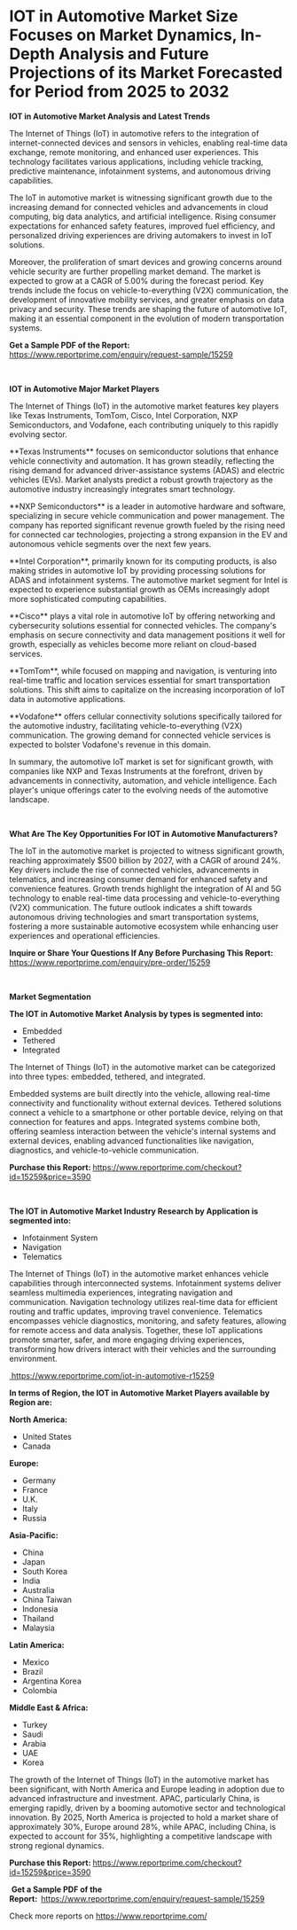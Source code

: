 <p><h1>IOT in Automotive Market Size Focuses on Market Dynamics, In-Depth Analysis and Future Projections of its Market Forecasted for Period from 2025 to 2032</h1></p><p><strong>IOT in Automotive Market Analysis and Latest Trends</strong></p>
<p><p>The Internet of Things (IoT) in automotive refers to the integration of internet-connected devices and sensors in vehicles, enabling real-time data exchange, remote monitoring, and enhanced user experiences. This technology facilitates various applications, including vehicle tracking, predictive maintenance, infotainment systems, and autonomous driving capabilities. </p><p>The IoT in automotive market is witnessing significant growth due to the increasing demand for connected vehicles and advancements in cloud computing, big data analytics, and artificial intelligence. Rising consumer expectations for enhanced safety features, improved fuel efficiency, and personalized driving experiences are driving automakers to invest in IoT solutions. </p><p>Moreover, the proliferation of smart devices and growing concerns around vehicle security are further propelling market demand. The market is expected to grow at a CAGR of 5.00% during the forecast period. Key trends include the focus on vehicle-to-everything (V2X) communication, the development of innovative mobility services, and greater emphasis on data privacy and security. These trends are shaping the future of automotive IoT, making it an essential component in the evolution of modern transportation systems.</p></p>
<p><strong>Get a Sample PDF of the Report:&nbsp;</strong> <a href="https://www.reportprime.com/enquiry/request-sample/15259?utm_campaign=2631&utm_medium=2&utm_source=Github&utm_content=ia&utm_term=20032025&utm_id=iot-in-automotive">https://www.reportprime.com/enquiry/request-sample/15259</a></p>
<p>&nbsp;</p>
<p><strong>IOT in Automotive Major Market Players</strong></p>
<p><p>The Internet of Things (IoT) in the automotive market features key players like Texas Instruments, TomTom, Cisco, Intel Corporation, NXP Semiconductors, and Vodafone, each contributing uniquely to this rapidly evolving sector.</p><p>**Texas Instruments** focuses on semiconductor solutions that enhance vehicle connectivity and automation. It has grown steadily, reflecting the rising demand for advanced driver-assistance systems (ADAS) and electric vehicles (EVs). Market analysts predict a robust growth trajectory as the automotive industry increasingly integrates smart technology.</p><p>**NXP Semiconductors** is a leader in automotive hardware and software, specializing in secure vehicle communication and power management. The company has reported significant revenue growth fueled by the rising need for connected car technologies, projecting a strong expansion in the EV and autonomous vehicle segments over the next few years.</p><p>**Intel Corporation**, primarily known for its computing products, is also making strides in automotive IoT by providing processing solutions for ADAS and infotainment systems. The automotive market segment for Intel is expected to experience substantial growth as OEMs increasingly adopt more sophisticated computing capabilities.</p><p>**Cisco** plays a vital role in automotive IoT by offering networking and cybersecurity solutions essential for connected vehicles. The company's emphasis on secure connectivity and data management positions it well for growth, especially as vehicles become more reliant on cloud-based services.</p><p>**TomTom**, while focused on mapping and navigation, is venturing into real-time traffic and location services essential for smart transportation solutions. This shift aims to capitalize on the increasing incorporation of IoT data in automotive applications.</p><p>**Vodafone** offers cellular connectivity solutions specifically tailored for the automotive industry, facilitating vehicle-to-everything (V2X) communication. The growing demand for connected vehicle services is expected to bolster Vodafone's revenue in this domain.</p><p>In summary, the automotive IoT market is set for significant growth, with companies like NXP and Texas Instruments at the forefront, driven by advancements in connectivity, automation, and vehicle intelligence. Each player's unique offerings cater to the evolving needs of the automotive landscape.</p></p>
<p>&nbsp;</p>
<p><strong>What Are The Key Opportunities For IOT in Automotive Manufacturers?</strong></p>
<p><p>The IoT in the automotive market is projected to witness significant growth, reaching approximately $500 billion by 2027, with a CAGR of around 24%. Key drivers include the rise of connected vehicles, advancements in telematics, and increasing consumer demand for enhanced safety and convenience features. Growth trends highlight the integration of AI and 5G technology to enable real-time data processing and vehicle-to-everything (V2X) communication. The future outlook indicates a shift towards autonomous driving technologies and smart transportation systems, fostering a more sustainable automotive ecosystem while enhancing user experiences and operational efficiencies.</p></p>
<p><strong>Inquire or Share Your Questions If Any Before Purchasing This Report:</strong> <a href="https://www.reportprime.com/enquiry/pre-order/15259?utm_campaign=2631&utm_medium=2&utm_source=Github&utm_content=ia&utm_term=20032025&utm_id=iot-in-automotive">https://www.reportprime.com/enquiry/pre-order/15259</a></p>
<p>&nbsp;</p>
<p><strong>Market Segmentation</strong></p>
<p><strong>The IOT in Automotive Market Analysis by types is segmented into:</strong></p>
<p><ul><li>Embedded</li><li>Tethered</li><li>Integrated</li></ul></p>
<p><p>The Internet of Things (IoT) in the automotive market can be categorized into three types: embedded, tethered, and integrated. </p><p>Embedded systems are built directly into the vehicle, allowing real-time connectivity and functionality without external devices. Tethered solutions connect a vehicle to a smartphone or other portable device, relying on that connection for features and apps. Integrated systems combine both, offering seamless interaction between the vehicle's internal systems and external devices, enabling advanced functionalities like navigation, diagnostics, and vehicle-to-vehicle communication.</p></p>
<p><strong>Purchase this Report:&nbsp;</strong><a href="https://www.reportprime.com/checkout?id=15259&price=3590&utm_campaign=2631&utm_medium=2&utm_source=Github&utm_content=ia&utm_term=20032025&utm_id=iot-in-automotive">https://www.reportprime.com/checkout?id=15259&price=3590</a></p>
<p>&nbsp;</p>
<p><strong>The IOT in Automotive Market Industry Research by Application is segmented into:</strong></p>
<p><ul><li>Infotainment System</li><li>Navigation</li><li>Telematics</li></ul></p>
<p><p>The Internet of Things (IoT) in the automotive market enhances vehicle capabilities through interconnected systems. Infotainment systems deliver seamless multimedia experiences, integrating navigation and communication. Navigation technology utilizes real-time data for efficient routing and traffic updates, improving travel convenience. Telematics encompasses vehicle diagnostics, monitoring, and safety features, allowing for remote access and data analysis. Together, these IoT applications promote smarter, safer, and more engaging driving experiences, transforming how drivers interact with their vehicles and the surrounding environment.</p></p>
<p><a href="https://www.reportprime.com/iot-in-automotive-r15259?utm_campaign=2631&utm_medium=2&utm_source=Github&utm_content=ia&utm_term=20032025&utm_id=iot-in-automotive">&nbsp;https://www.reportprime.com/iot-in-automotive-r15259</a></p>
<p><strong>In terms of Region, the IOT in Automotive Market Players available by Region are:</strong></p>
<p>
    <p> <strong> North America: </strong>
        <ul>
            <li>United States</li>
            <li>Canada</li>
        </ul>
        </p> 
    <p> <strong> Europe: </strong>
        <ul>
            <li>Germany</li>
            <li>France</li>
            <li>U.K.</li>
            <li>Italy</li>
            <li>Russia</li>
        </ul>
        </p> 
    <p> <strong> Asia-Pacific: </strong>
        <ul>
            <li>China</li>
            <li>Japan</li>
            <li>South Korea</li>
            <li>India</li>
            <li>Australia</li>
            <li>China Taiwan</li>
            <li>Indonesia</li>
            <li>Thailand</li>
            <li>Malaysia</li>
        </ul>
        </p> 
    <p> <strong> Latin America: </strong>
        <ul>
            <li>Mexico</li>
            <li>Brazil</li>
            <li>Argentina Korea</li>
            <li>Colombia</li>
        </ul>
        </p> 
    <p> <strong> Middle East & Africa: </strong>
        <ul>
            <li>Turkey</li>
            <li>Saudi</li>
            <li>Arabia</li>
            <li>UAE</li>
            <li>Korea</li>
        </ul>
    </p>
    </p>
<p><p>The growth of the Internet of Things (IoT) in the automotive market has been significant, with North America and Europe leading in adoption due to advanced infrastructure and investment. APAC, particularly China, is emerging rapidly, driven by a booming automotive sector and technological innovation. By 2025, North America is projected to hold a market share of approximately 30%, Europe around 28%, while APAC, including China, is expected to account for 35%, highlighting a competitive landscape with strong regional dynamics.</p></p>
<p><strong>Purchase this Report: </strong><a href="https://www.reportprime.com/checkout?id=15259&price=3590&utm_campaign=2631&utm_medium=2&utm_source=Github&utm_content=ia&utm_term=20032025&utm_id=iot-in-automotive">https://www.reportprime.com/checkout?id=15259&price=3590</a></p>
<p>&nbsp;<strong>Get a Sample PDF of the Report:&nbsp;&nbsp;</strong><a href="https://www.reportprime.com/enquiry/request-sample/15259?utm_campaign=2631&utm_medium=2&utm_source=Github&utm_content=ia&utm_term=20032025&utm_id=iot-in-automotive">https://www.reportprime.com/enquiry/request-sample/15259</a></p>
<p><strong></strong></p>
<p>Check more reports on <a href="https://www.reportprime.com/?utm_campaign=2631&utm_medium=2&utm_source=Github&utm_content=ia&utm_term=20032025&utm_id=iot-in-automotive">https://www.reportprime.com/</a></p>